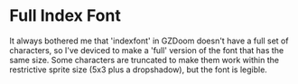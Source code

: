 # Full Index Font
It always bothered me that 'indexfont' in GZDoom doesn't have a full set of characters, so I've deviced to make a 'full' version of the font that has the same size. Some characters are truncated to make them work within the restrictive sprite size (5x3 plus a dropshadow), but the font is legible. 
